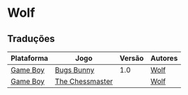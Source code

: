 # Wolf

## Traduções

| Plataforma | Jogo | Versão | Autores |
| ----------- | ----------- | ----------- | ----------- |
| [Game Boy](../../traducoes/game-boy/) | [Bugs Bunny](../../traducoes/game-boy/bugs-bunny_wolf/) | 1.0 | [Wolf](../../autores/wolf/) |
| [Game Boy](../../traducoes/game-boy/) | [The Chessmaster](../../traducoes/game-boy/the-chessmaster_wolf/) |  | [Wolf](../../autores/wolf/) |